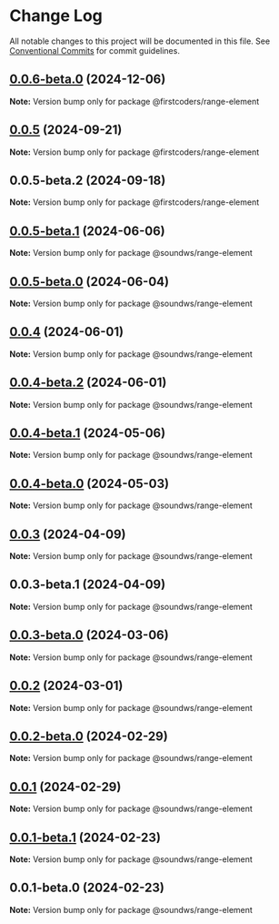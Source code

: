 # Change Log

All notable changes to this project will be documented in this file.
See [Conventional Commits](https://conventionalcommits.org) for commit guidelines.

## [0.0.6-beta.0](https://github.com/firstcoders/range-element/compare/@firstcoders/range-element@0.0.5...@firstcoders/range-element@0.0.6-beta.0) (2024-12-06)

**Note:** Version bump only for package @firstcoders/range-element





## [0.0.5](https://github.com/firstcoders/range-element/compare/@firstcoders/range-element@0.0.5-beta.2...@firstcoders/range-element@0.0.5) (2024-09-21)

**Note:** Version bump only for package @firstcoders/range-element





## 0.0.5-beta.2 (2024-09-18)

**Note:** Version bump only for package @firstcoders/range-element





## [0.0.5-beta.1](https://github.com/sound-ws/range-element/compare/@soundws/range-element@0.0.5-beta.0...@soundws/range-element@0.0.5-beta.1) (2024-06-06)

**Note:** Version bump only for package @soundws/range-element





## [0.0.5-beta.0](https://github.com/sound-ws/range-element/compare/@soundws/range-element@0.0.4...@soundws/range-element@0.0.5-beta.0) (2024-06-04)

**Note:** Version bump only for package @soundws/range-element





## [0.0.4](https://github.com/sound-ws/range-element/compare/@soundws/range-element@0.0.4-beta.2...@soundws/range-element@0.0.4) (2024-06-01)

**Note:** Version bump only for package @soundws/range-element





## [0.0.4-beta.2](https://github.com/sound-ws/range-element/compare/@soundws/range-element@0.0.4-beta.1...@soundws/range-element@0.0.4-beta.2) (2024-06-01)

**Note:** Version bump only for package @soundws/range-element





## [0.0.4-beta.1](https://github.com/sound-ws/range-element/compare/@soundws/range-element@0.0.4-beta.0...@soundws/range-element@0.0.4-beta.1) (2024-05-06)

**Note:** Version bump only for package @soundws/range-element





## [0.0.4-beta.0](https://github.com/sound-ws/range-element/compare/@soundws/range-element@0.0.3...@soundws/range-element@0.0.4-beta.0) (2024-05-03)

**Note:** Version bump only for package @soundws/range-element





## [0.0.3](https://github.com/sound-ws/range-element/compare/@soundws/range-element@0.0.3-beta.1...@soundws/range-element@0.0.3) (2024-04-09)

**Note:** Version bump only for package @soundws/range-element





## 0.0.3-beta.1 (2024-04-09)

**Note:** Version bump only for package @soundws/range-element





## [0.0.3-beta.0](https://github.com/sound-ws/range-element/compare/@soundws/range-element@0.0.2...@soundws/range-element@0.0.3-beta.0) (2024-03-06)

**Note:** Version bump only for package @soundws/range-element





## [0.0.2](https://github.com/sound-ws/range-element/compare/@soundws/range-element@0.0.2-beta.0...@soundws/range-element@0.0.2) (2024-03-01)

**Note:** Version bump only for package @soundws/range-element





## [0.0.2-beta.0](https://github.com/sound-ws/range-element/compare/@soundws/range-element@0.0.1...@soundws/range-element@0.0.2-beta.0) (2024-02-29)

**Note:** Version bump only for package @soundws/range-element





## [0.0.1](https://github.com/sound-ws/range-element/compare/@soundws/range-element@0.0.1-beta.1...@soundws/range-element@0.0.1) (2024-02-29)

**Note:** Version bump only for package @soundws/range-element





## [0.0.1-beta.1](https://github.com/sound-ws/range-element/compare/@soundws/range-element@0.0.1-beta.0...@soundws/range-element@0.0.1-beta.1) (2024-02-23)

**Note:** Version bump only for package @soundws/range-element





## 0.0.1-beta.0 (2024-02-23)

**Note:** Version bump only for package @soundws/range-element
